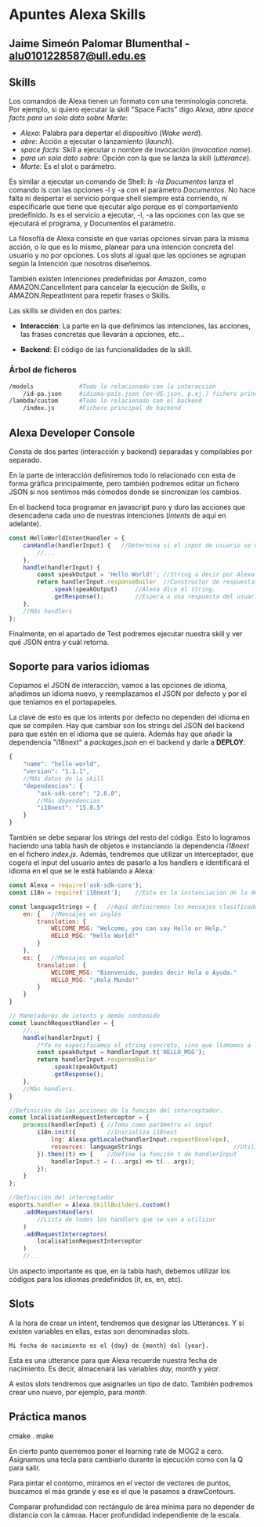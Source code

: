 # Apuntes Alexa Skills
## Jaime Simeón Palomar Blumenthal - alu0101228587@ull.edu.es

## **Skills**
Los comandos de Alexa tienen un formato con una terminología concreta. Por ejemplo, si quiero ejecutar la skill "Space Facts" digo _Alexa, abre space facts para un solo dato sobre Marte_:

* _Alexa_: Palabra para depertar el dispositivo (_Wake word_).
* _abre_: Acción a ejecutar o lanzamiento (_launch_).
* _space facts_: Skill a ejecutar o nombre de invocación (_invocation name_).
* _para un solo dato sobre_: Opción con la que se lanza la skill (_utterance_).
* _Marte_: Es el slot o parámetro.

Es similar a ejecutar un comando de Shell: _ls -la Documentos_ lanza el comando ls con las opciones -l y -a con el parámetro _Documentos_. No hace falta ni despertar el servicio porque shell siempre está corriendo, ni especificarle que tiene que ejecutar algo porque es el comportamiento predefinido. ls es el servicio a ejecutar, -l, -a las opciones con las que se ejecutará el programa, y Documentos el parámetro.

La filosofía de Alexa consiste en que varias opciones sirvan para la misma acción, o lo que es lo mismo, planear para una intención concreta del usuario y no por opciones. Los slots al igual que las opciones se agrupan según la Intención que nosotros diseñemos.

También existen intenciones predefinidas por Amazon, como AMAZON.CancelIntent para cancelar la ejecución de Skills, o AMAZON.RepeatIntent para repetir frases o Skills.

Las skills se dividen en dos partes:
* **Interacción**: La parte en la que definimos las intenciones, las acciones, las frases concretas que llevarán a opciones, etc...

* **Backend**: El código de las funcionalidades de la skill.

### **Árbol de ficheros**

```sh
/models             #Todo lo relacionado con la interacción
    /id-pa.json     #idioma-país.json (en-US.json, p.ej.) fichero principal de interacción
/lambda/custom      #Todo lo relacionado con el backend
    /index.js       #Fichero principal de backend
```

## **Alexa Developer Console**
Consta de dos partes (interacción y backend) separadas y compilables por separado.

En la parte de interacción definiremos todo lo relacionado con esta de forma gráfica principalmente, pero también podremos editar un fichero JSON si nos sentimos más cómodos donde se sincronizan los cambios.

En el backend toca programar en javascript puro y duro las acciones que desencadena cada uno de nuestras intenciones (_intents_ de aquí en adelante).

```js
const HelloWorldIntentHandler = {
    canHandle(handlerInput) {   //Determina si el input de usuario se maneja con este intent.
        //...
    },
    handle(handlerInput) {
        const speakOutput = 'Hello World!'; //String a decir por Alexa.
        return handlerInput.responseBuiler  //Constructor de respuestas.
            .speak(speakOutput)     //Alexa dice el string.
            .getResponse();         //Espera a una respuesta del usuario.
    },
    //Más handlers
};
```

Finalmente, en el apartado de Test podremos ejecutar nuestra skill y ver qué JSON entra y cuál retorna.

## **Soporte para varios idiomas**
Copiamos el JSON de interacción, vamos a las opciones de idioma, añadimos un idioma nuevo, y reemplazamos el JSON por defecto y por el que teníamos en el portapapeles.

La clave de esto es que los intents por defecto no dependen del idioma en que se compilen. Hay que cambiar son los strings del JSON del backend para que estén en el idioma que se quiera. Además hay que añadir la dependencia "i18next" a _packages.json_ en el backend y darle a **DEPLOY**:

```js
{
    "name": "hello-world",
    "version": "1.1.1",
    //Más datos de la skill
    "dependencies": {
        "ask-sdk-core": "2.6.0",
        //Más dependencias
        "i18next": "15.0.5"
    }
}
```

También se debe separar los strings del resto del código. Esto lo logramos haciendo una tabla hash de objetos e instanciando la dependencia _i18next_ en el fichero _index.js_. Además, tendremos que utilizar un interceptador, que cogeŕa el input del usuario antes de pasarlo a los handlers e identificará el idioma en el que se le está hablando a Alexa:

```js
const Alexa = require('ask-sdk-core');
const i18n = require('i18next');    //Esta es la instanciación de la dependencia.

const languageStrings = {   //Aquí definiremos los mensajes clasificados por idiomas.
    en: {   //Mensajes en inglés
        translation: {
            WELCOME_MSG: "Welcome, you can say Hello or Help."
            HELLO_MSG: "Hello World!"
        }
    },
    es: {   //Mensajes en español
        translation: {
            WELCOME_MSG: "Bienvenido, puedes decir Hola o Ayuda."
            HELLO_MSG: "¡Hola Mundo!"
        }
    }
}

// Manejadores de intents y demás contenido
const launchRequestHandler = {
    //...
    handle(handlerInput) {
        /*Ya no especificamos el string concreto, sino que llamamos a la función t y le pasamos el mensaje adecuado. No le especificamos el idioma porque ya lo sabe.*/
        const speakOutput = handlerInput.t('HELLO_MSG');
        return handlerInput.responseBuiler
            .speak(speakOutput)
            .getResponse();
    },
    //Más handlers.
}

//Definición de las acciones de la función del interceptador.
const localisationRequestInterceptor = {
    process(handlerInput) { //Toma como parámetro el input
        i18n.init({         //Inicializa i18next
            lng: Alexa.getLocale(handlerInput.requestEnvelope),
            resources: languageStrings                          //Utiliza la hash que definimos al principio
        }).then((t) => {    //Define la función t de handlerInput
            handlerInput.t = (...args) => t(...args);
        });
    }
};

//Definición del interceptador
esports.handler = Alexa.SkillBuilders.custom()
    .addRequestHandlers(
        //Lista de todos los handlers que se van a utilizar
    )
    .addRequestInterceptors(
        localisationRequestInterceptor
    )
    //...
```

Un aspecto importante es que, en la tabla hash, debemos utilizar los códigos para los idiomas predefinidos (it, es, en, etc).


## **Slots**

A la hora de crear un intent, tendremos que designar las Utterances. Y si existen variables en ellas, estas son denominadas slots.

```
Mi fecha de nacimiento es el {day} de {month} del {year}.
```

Esta es una utterance para que Alexa recuerde nuestra fecha de nacimiento. Es decir, almacenará las variables _day_, _month_ y _year_.

A estos slots tendremos que asignarles un tipo de dato. También podremos crear uno nuevo, por ejemplo, para _month_.


## Práctica manos

cmake .
make

En cierto punto querremos poner el learning rate de MOG2 a cero. Asignamos una tecla para cambiarlo durante la ejecución como con la Q para salir.

Para pintar el contorno, miramos en el vector de vectores de puntos, buscamos el más grande y ese es el que le pasamos a drawContours.

Comparar profundidad con rectángulo de área mínima para no depender de distancia con la cámraa. Hacer profundidad independiente de la escala.

